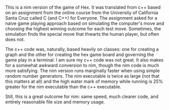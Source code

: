 This is a nim version of the game of Hex. It was translated from c++ based on an assignment from the online course from the University of California Santa Cruz called C (and C++) for Everyone. The assignment asked for a naive game playing approach based on simulating the computer's move and choosing the highest winning outcome for each test move. Sometimes, the simulation finds the special move that thwarts the human player, but often does not. 

The c++ code was, naturally, based heavily on classes: one for creating a graph and the other for creating the hex game board and governing the game play in a terminal. I am sure my c++ code was not great. It also makes for a somewhat awkward conversion to nim, though the nim code is much more satisfying. The nim version runs marginally faster when using simple random number generators. The nim executable is twice as large (not that this matters at all) and the high water mark of memory while running is 25% greater for the nim executable than the c++ executable.

Still, this is a great outcome for nim: same speed, much clearer code, and entirely reasonable file size and memory usage.